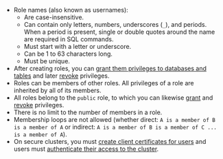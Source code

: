 - Role names (also known as usernames):
    - Are case-insensitive.
    - Can contain only letters, numbers, underscores (`_`), and periods. When a period is present, single or double quotes around the name are required in SQL commands.
    - Must start with a letter or underscore.
    - Can be 1 to 63 characters long.
    - Must be unique.
- After creating roles, you can [grant them privileges to databases and tables](grant.html) and later [revoke](revoke.html) privileges.
- Roles can be members of other roles. All privileges of a role are inherited by all of its members.
- All roles belong to the `public` role, to which you can likewise [grant](grant.html) and [revoke](revoke.html) privileges.
- There is no limit to the number of members in a role.
- Membership loops are not allowed (whether direct: `A is a member of B is a member of A` or indirect: `A is a member of B is a member of C ... is a member of A`).
- On secure clusters, you must [create client certificates for users](cockroach-cert.html#create-the-certificate-and-key-pair-for-a-client) and users must [authenticate their access to the cluster](authentication.html#client-authentication).